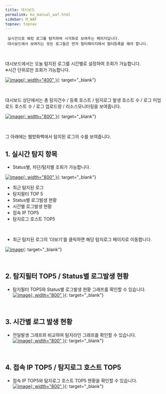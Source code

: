```yaml
---
title: 대시보드
permalink: ko_manual_waf.html
sidebar: M_WAF
topnav: topnav
---
```



     실시간으로 해킹 로그를 탐지하여 시각화로 보여주는 페이지입니다.
     대시보드에서 보여지는 모든 로그들은 먼저 필터페이지에서 필터등록을 해야 합니다.

<br />

대시보드에서는 오늘 탐지된 로그를 시간별로 설정하여 조회가 가능합니다.   
※시간 단위로만 조회가 가능합니다.

[![image](/docs/images/Manual/siem/dash/13.png){: width="400" }](/docs/images/Manual/siem/dash/13.png){: target="_blank"}

<br />

대시보드 상단에서는 총 탐지건수 / 등록 호스트 / 탐지로그 발생 호스트 수 / 로그 미업로드 호스트 수 / 로그 업로드량 / 리소스모니터링을 보여줍니다.

[![image](/docs/images/Manual/siem/dash/1.png){: width="800" }](/docs/images/Manual/siem/dash/1.png){: target="_blank"}

<br />

그 아래에는 웹방화벽에서 탐지된 로그의 수를 보여줍니다.

## 1. 실시간 탐지 항목

- Status별, 차단/탐지별 조회가 가능합니다.

[![image](/docs/images/Manual/waf/manual/08.png){: width="800" }](/docs/images/Manual/waf/manual/08.png){: target="_blank"}

- 최근 탐지된 로그
- 탐지필터 TOP 5
- Status별 로그발생 현황
- 시간별 로그발생 현황
- 접속 IP TOP5
- 탐지로그 호스트 TOP5

<br />

- 최근 탐지된 로그의 ‘더보기’를 클릭하면 해당 탐지로그 페이지로 이동합니다.

[![image](/docs/images/Manual/waf/manual/02.png)](/docs/images/Manual/waf/manual/02.png){: target="_blank"}

<br />

## 2. 탐지필터 TOP5 / Status별 로그발생 현황

- 탐지필터 TOP5와 Status별 로그발생 현황 그래프를 확인할 수 있습니다.   
[![image](/docs/images/Manual/waf/manual/05.png){: width="800" }](/docs/images/Manual/waf/manual/05.png){: target="_blank"}

<br />

## 3. 시간별 로그 발생 현황

- 전일발생 그래프와 비교하여 탐지라인 그래프를 확인할 수 있습니다.   
[![image](/docs/images/Manual/waf/manual/04.png){: width="800" }](/docs/images/Manual/waf/manual/04.png){: target="_blank"}

<br />

## 4. 접속 IP TOP5 / 탐지로그 호스트 TOP5

- 접속 IP TOP5와 탐지로그 호스트 TOP5 현황을 확인할 수 있습니다.   
[![image](/docs/images/Manual/waf/manual/09.png){: width="800" }](/docs/images/Manual/waf/manual/09.png){: target="_blank"}